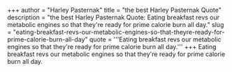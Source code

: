 +++
author = "Harley Pasternak"
title = "the best Harley Pasternak Quote"
description = "the best Harley Pasternak Quote: Eating breakfast revs our metabolic engines so that they're ready for prime calorie burn all day."
slug = "eating-breakfast-revs-our-metabolic-engines-so-that-theyre-ready-for-prime-calorie-burn-all-day"
quote = '''Eating breakfast revs our metabolic engines so that they're ready for prime calorie burn all day.'''
+++
Eating breakfast revs our metabolic engines so that they're ready for prime calorie burn all day.

